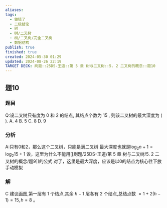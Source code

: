 ```yaml
---
aliases: 
tags:
  - 做错了
  - 二级结论
  - 树
  - 树/二叉树
  - 树/二叉树/完全二叉树
  - 数据结构
publish: true
finished: true
created: 2024-05-30 01:29
updated: 2024-08-26 22:19
TARGET DECK: 刷题::25DS-王道::第 5 章 树与二叉树::5. 2 二叉树的概念::题10
---
```

## 题10
### 题目
Q:设二叉树只有度为 0 和 2 的结点, 其结点个数为 15 , 则该二叉树的最大深度为 ( ).
A. 4 
B. 5 
C. 8 
D. 9
### 分析
A:只有0和2，那么这个二叉树，只能是满二叉树
最大深度也就是$\log_{2}n+1=\log_{2}15+1$
诶，这里为什么不能用[[刷题/25DS-王道/第 5 章 树与二叉树/5. 2 二叉树的概念/题9]]的公式
对了，这里是最大深度，应该是以0的结点为核心往下放
手动模拟
### 解
C
建议画图,第一层有 1 个结点,其余 $h - 1$ 层各有 2 个结点,总结点数 $= 1 + 2( {h - 1})  = {15},h = 8$ 。


